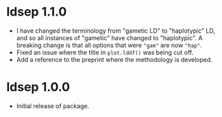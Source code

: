 # ldsep 1.1.0

* I have changed the terminology from "gametic LD" to "haplotypic" LD,
  and so all instances of "gametic" have changed to "haplotypic". A breaking
  change is that all options that were `"gam"` are now `"hap"`.
* Fixed an issue where the title in `plot.lddf()` was being cut off.
* Add a reference to the preprint where the methodology is developed.

# ldsep 1.0.0

* Initial release of package.
